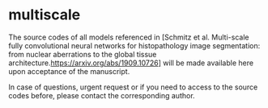 # multiscale

The source codes of all models referenced in [Schmitz et al. Multi-scale fully convolutional neural networks for histopathology image segmentation: from nuclear aberrations to the global tissue architecture.https://arxiv.org/abs/1909.10726] will be made available here upon acceptance of the manuscript. 

In case of questions, urgent request or if you need to access to the source codes before, please contact the corresponding author. 
